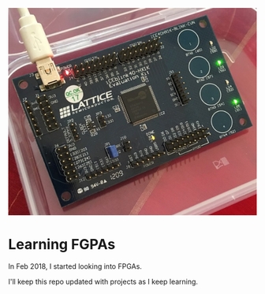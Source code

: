 ![ice40](ice40/images/iceblink40.jpg)

# Learning FGPAs

In Feb 2018, I started looking into FPGAs. 

I'll keep this repo updated with projects as I keep learning.



